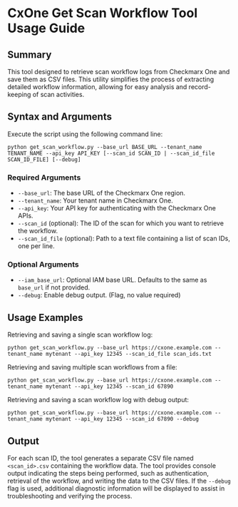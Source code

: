# CxOne Get Scan Workflow Tool Usage Guide

## Summary

This tool designed to retrieve scan workflow logs from Checkmarx One and save them as CSV files. This utility simplifies the process of extracting detailed workflow information, allowing for easy analysis and record-keeping of scan activities.

## Syntax and Arguments

Execute the script using the following command line:

```
python get_scan_workflow.py --base_url BASE_URL --tenant_name TENANT_NAME --api_key API_KEY [--scan_id SCAN_ID | --scan_id_file SCAN_ID_FILE] [--debug]
```

### Required Arguments

- `--base_url`: The base URL of the Checkmarx One region.
- `--tenant_name`: Your tenant name in Checkmarx One.
- `--api_key`: Your API key for authenticating with the Checkmarx One APIs.
- `--scan_id` (optional): The ID of the scan for which you want to retrieve the workflow.
- `--scan_id_file` (optional): Path to a text file containing a list of scan IDs, one per line.

### Optional Arguments

- `--iam_base_url`: Optional IAM base URL. Defaults to the same as `base_url` if not provided.
- `--debug`: Enable debug output. (Flag, no value required)

## Usage Examples

Retrieving and saving a single scan workflow log:

```
python get_scan_workflow.py --base_url https://cxone.example.com --tenant_name mytenant --api_key 12345 --scan_id_file scan_ids.txt
```

Retrieving and saving multiple scan workflows from a file:

```
python get_scan_workflow.py --base_url https://cxone.example.com --tenant_name mytenant --api_key 12345 --scan_id 67890
```

Retrieving and saving a scan workflow log with debug output:

```
python get_scan_workflow.py --base_url https://cxone.example.com --tenant_name mytenant --api_key 12345 --scan_id 67890 --debug
```

## Output

For each scan ID, the tool generates a separate CSV file named `<scan_id>.csv` containing the workflow data. The tool provides console output indicating the steps being performed, such as authentication, retrieval of the workflow, and writing the data to the CSV files. If the `--debug` flag is used, additional diagnostic information will be displayed to assist in troubleshooting and verifying the process.

